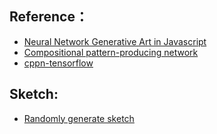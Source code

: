 ## Reference：
* [Neural Network Generative Art in Javascript](http://blog.otoro.net/2015/06/19/neural-network-generative-art/)
* [Compositional pattern-producing network](https://en.wikipedia.org/wiki/Compositional_pattern-producing_network)
* [cppn-tensorflow](https://github.com/hardmaru/cppn-tensorflow#cppn-tensorflow)

## Sketch:
* [Randomly generate sketch](https://xiaotongm.github.io/Nature-of-Code/Final/RandomlyGene/)
